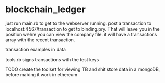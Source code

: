 # blockchain_ledger

just run main.rb to get to the webserver running. post a transaction to localhost:4567/transaction to get to binding.pry. That will leave you in the position wehre you can view the company file. it will have a transactions array with the recent transaction.

transaction examples in data

tools.rb signs transactions with the test keys

TODO
create the toolset for viewing TB and shit
store data in a mongoDB, before making it work in ethereum
